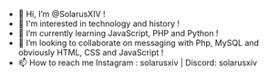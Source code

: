 - 👋 Hi, I’m @SolarusXIV !
- 👀 I'm interested in technology and history !
- 🌱 I’m currently learning JavaScript, PHP and Python !
- 💞️ I’m looking to collaborate on messaging with Php, MySQL and obviously HTML, CSS and JavaScript !
- 📫 How to reach me Instagram : solarusxiv | Discord: solarusxiv

<!---
SolarusXIV-LouisCA/SolarusXIV-LouisCA is a ✨ special ✨ repository because its `README.md` (this file) appears on your GitHub profile.
You can click the Preview link to take a look at your changes.
--->
